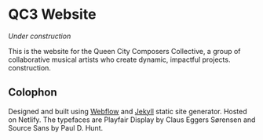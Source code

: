 # QC3 Website

*Under construction*

This is the website for the Queen City Composers Collective, a group of
collaborative musical artists who create dynamic, impactful projects.
construction.

## Colophon
Designed and built using [Webflow](https://webflow.com) and
[Jekyll](https://jekyllrb.com) static site generator. Hosted on Netlify.
The typefaces are Playfair Display by Claus Eggers Sørensen and Source Sans by
Paul D. Hunt.
